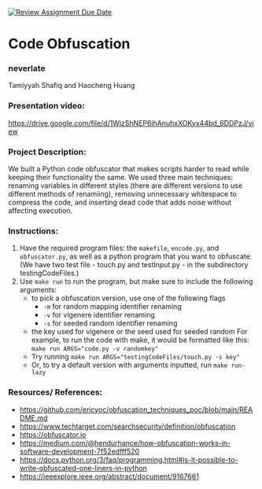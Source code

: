 [![Review Assignment Due Date](https://classroom.github.com/assets/deadline-readme-button-22041afd0340ce965d47ae6ef1cefeee28c7c493a6346c4f15d667ab976d596c.svg)](https://classroom.github.com/a/am3xLbu5)
# Code Obfuscation
 
### neverlate

Tamiyyah Shafiq and Haocheng Huang

### Presentation video:

https://drive.google.com/file/d/1WizShNEP6ihAnuhxXOKyx44bd_6DDPzJ/view 

### Project Description:

We built a Python code obfuscator that makes scripts harder to read while keeping their functionality the same. We used three main techniques: renaming variables in different styles (there are different versions to use different methods of renamiing), removing unnecessary whitespace to compress the code, and inserting dead code that adds noise without affecting execution.
  
### Instructions:

1. Have the required program files: the `makefile`, `encode.py`, and `obfuscator.py`, as well as a python program that you want to obfuscate. (We have two test file - touch.py and testInput.py - in the subdirectory testingCodeFiles.)
2. Use `make run` to run the program, but make sure to include the following arguments:
	- to pick a obfuscation version, use one of the following flags 
		- `-m` for random mapping identifier renaming
		- `-v` for vigenere identifier renaming
		- `-s` for seeded random identifier renaming
	- the key used for vigenere or the seed used for seeded random
   For example, to run the code with make, it would be formatted like this:
	```make run ARGS="code.py -v randomkey"```
   - Try running ```make run ARGS="testingCodeFiles/touch.py -s key"```
   - Or, to try a default version with arguments inputted, run ```make run-lazy```
 
### Resources/ References:
* https://github.com/ericyoc/obfuscation_techniques_poc/blob/main/README.md
* https://www.techtarget.com/searchsecurity/definition/obfuscation
* https://obfuscator.io
* https://medium.com/@hendurhance/how-obfuscation-works-in-software-development-7f52edfff520
* https://docs.python.org/3/faq/programming.html#is-it-possible-to-write-obfuscated-one-liners-in-python
* https://ieeexplore.ieee.org/abstract/document/9167661
